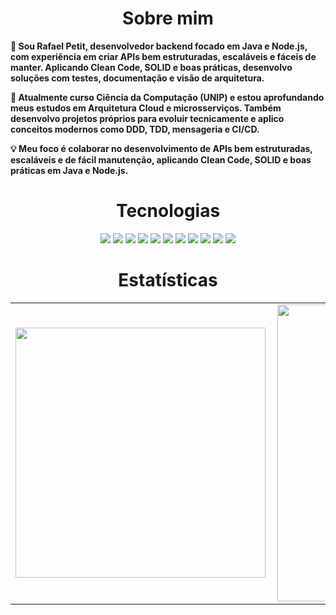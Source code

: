 <h1 align="center">Sobre mim</h1>
<p>
  <b>
  🚀 Sou Rafael Petit, desenvolvedor backend focado em Java e Node.js, com experiência em criar APIs bem estruturadas, escaláveis e fáceis de manter. Aplicando Clean Code, SOLID e boas práticas, desenvolvo soluções com testes, documentação e visão de arquitetura.

  📌 Atualmente curso Ciência da Computação (UNIP) e estou aprofundando meus estudos em Arquitetura Cloud e microsserviços. Também desenvolvo projetos próprios para evoluir tecnicamente e aplico conceitos modernos como DDD, TDD, mensageria e CI/CD.

  💡 Meu foco é colaborar no desenvolvimento de APIs bem estruturadas, escaláveis e de fácil manutenção, aplicando Clean Code, SOLID e boas práticas em Java e Node.js.
  </b>
</p>
<h1 align="center">Tecnologias</h1>
<p align="center">
  <img src="https://img.shields.io/badge/Java-ED8B00?style=for-the-badge&logo=openjdk&logoColor=white"/>
  <img src="https://img.shields.io/badge/Spring%20Boot-6DB33F?style=for-the-badge&logo=springboot&logoColor=white"/>
  <img src="https://img.shields.io/badge/Node.js-43853D?style=for-the-badge&logo=node.js&logoColor=white"/>
  <img src="https://img.shields.io/badge/NestJS-E0234E?style=for-the-badge&logo=nestjs&logoColor=white"/>
  <img src="https://img.shields.io/badge/Express.js-000000?style=for-the-badge&logo=express&logoColor=white"/>
  <img src="https://img.shields.io/badge/Docker-2496ED?style=for-the-badge&logo=docker&logoColor=white"/>
  <img src="https://img.shields.io/badge/PostgreSQL-4169E1?style=for-the-badge&logo=postgresql&logoColor=white"/>
  <img src="https://img.shields.io/badge/MongoDB-4EA94B?style=for-the-badge&logo=mongodb&logoColor=white"/>
  <img src="https://img.shields.io/badge/REST%20API-02569B?style=for-the-badge&logo=rest&logoColor=white"/>
  <img src="https://img.shields.io/badge/Git-F05033?style=for-the-badge&logo=git&logoColor=white"/>
  <img src="https://img.shields.io/badge/AWS-FF9900?style=for-the-badge&logo=amazonaws&logoColor=white"/>

</p>


<center>
  <h1 align="center">Estatísticas</h1>
  <table>
    <tr>
        <td><img width="400px" align="left" src="https://github-readme-stats.vercel.app/api/top-langs/?username=RafaelPetit&hide=html&layout=compact&theme=buefy&locale=pt-BR&title_color=ADBAC7&bg_color=22272E&text_color=ADBAC7&hide_border=False" /></td>
        <td><img width="475px" align="left" src="https://github-readme-stats.vercel.app/api?username=RafaelPetit&theme=buefy&locale=pt-BR&title_color=ADBAC7&bg_color=22272E&text_color=ADBAC7&hide_border=False&show_icons=True&icon_color=0DB7ED"/></td>
    </tr>   
  </table>
</center> 
